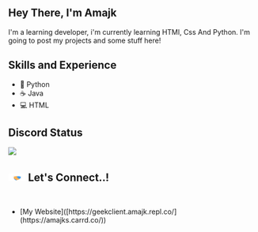 ## Hey There, I'm Amajk

I'm a learning developer, i'm currently learning HTMl, Css And Python.
I'm going to post my projects and some stuff here!

## Skills and Experience
* 🐍 Python
* ☕ Java
* 💻 HTML

## Discord Status
<img src="https://discord.c99.nl/widget/theme-4/1012685828423684126.png" width="512" >

## <img src="https://github.com/0xAbdulKhalid/0xAbdulKhalid/raw/main/assets/mdImages/handshake.gif" width ="35"><b> Let's Connect..!</b>
<br>
<div align='left' id="contact">
<ul>

<li>
[My Website]([https://geekclient.amajk.repl.co/](https://amajks.carrd.co/))
<a href="[Geek Client Website](https://geekclient.amajk.repl.co/)" target="_blank">
</li>
